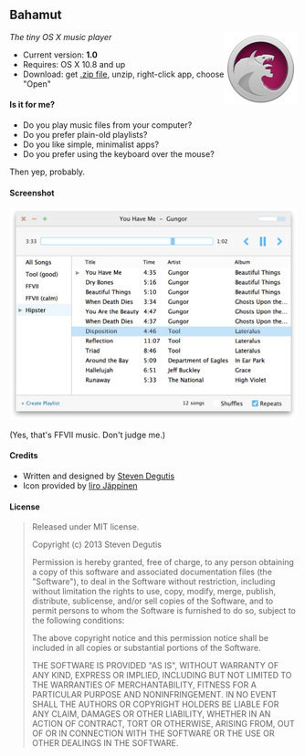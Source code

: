 ## Bahamut

<img src="Graphics/Bahamut.iconset/icon_128x128.png" alt="Bahamut logo" title="Bahamut logo" align="right"/>

*The tiny OS X music player*

* Current version: **1.0**
* Requires: OS X 10.8 and up
* Download: get [.zip file](https://raw.github.com/sdegutis/bahamut/master/Builds/Bahamut-LATEST.app.tar.gz), unzip, right-click app, choose "Open"

#### Is it for me?

- Do you play music files from your computer?
- Do you prefer plain-old playlists?
- Do you like simple, minimalist apps?
- Do you prefer using the keyboard over the mouse?

Then yep, probably.

#### Screenshot

![bahamut.png](bahamut.png)

(Yes, that's FFVII music. Don't judge me.)

#### Credits

- Written and designed by [Steven Degutis](https://github.com/sdegutis/)
- Icon provided by [Iiro Jäppinen](http://iiro.jappinen.me)

#### License

> Released under MIT license.
>
> Copyright (c) 2013 Steven Degutis
>
> Permission is hereby granted, free of charge, to any person obtaining a copy
> of this software and associated documentation files (the "Software"), to deal
> in the Software without restriction, including without limitation the rights
> to use, copy, modify, merge, publish, distribute, sublicense, and/or sell
> copies of the Software, and to permit persons to whom the Software is
> furnished to do so, subject to the following conditions:
>
> The above copyright notice and this permission notice shall be included in
> all copies or substantial portions of the Software.
>
> THE SOFTWARE IS PROVIDED "AS IS", WITHOUT WARRANTY OF ANY KIND, EXPRESS OR
> IMPLIED, INCLUDING BUT NOT LIMITED TO THE WARRANTIES OF MERCHANTABILITY,
> FITNESS FOR A PARTICULAR PURPOSE AND NONINFRINGEMENT. IN NO EVENT SHALL THE
> AUTHORS OR COPYRIGHT HOLDERS BE LIABLE FOR ANY CLAIM, DAMAGES OR OTHER
> LIABILITY, WHETHER IN AN ACTION OF CONTRACT, TORT OR OTHERWISE, ARISING FROM,
> OUT OF OR IN CONNECTION WITH THE SOFTWARE OR THE USE OR OTHER DEALINGS IN
> THE SOFTWARE.
